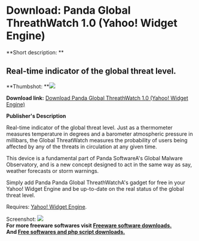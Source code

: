 # Download: Panda Global ThreathWatch 1.0 (Yahoo! Widget Engine)

**Short description: **

## Real-time indicator of the global threat level.

  
**Thumbshot: **![](http://www.freewarefiles.com/screenshot/pandagwatchwidget_md.gif)   
  
**Download link:** [Download Panda Global ThreathWatch 1.0 (Yahoo! Widget Engine)](http://freesoftwares.boysofts.com/Panda-Global-ThreathWatch-Yahoo-Widget-Engine_program_27216.html)  
  

**Publisher's Description**  
  

Real-time indicator of the global threat level. Just as a thermometer measures
temperature in degrees and a barometer atmospheric pressure in millibars, the
Global ThreatWatch measures the probability of users being affected by any of
the threats in circulation at any given time.

This device is a fundamental part of Panda SoftwareA's Global Malware
Observatory, and is a new concept designed to act in the same way as say,
weather forecasts or storm warnings.

Simply add Panda Panda Global ThreathWatchA's gadget for free in your Yahoo!
Widget Engine and be up-to-date on the real status of the global threat level.

Requires: [Yahoo! Widget
Engine](http://www.freewarefiles.com/program_2_219_14787.html).

  
  
Screenshot: ![](http://www.freewarefiles.com/screenshot/pandagwatchwidget.gif)  
**For more freeware softwares visit [Freeware software downloads.](http://freesoftwares.boysofts.com/)**   
**And [Free softwares and php script downloads.](http://www.boysofts.com/)**

